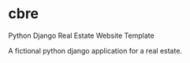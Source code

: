 # cbre
Python Django Real Estate Website Template

A fictional python django application for a real estate.
